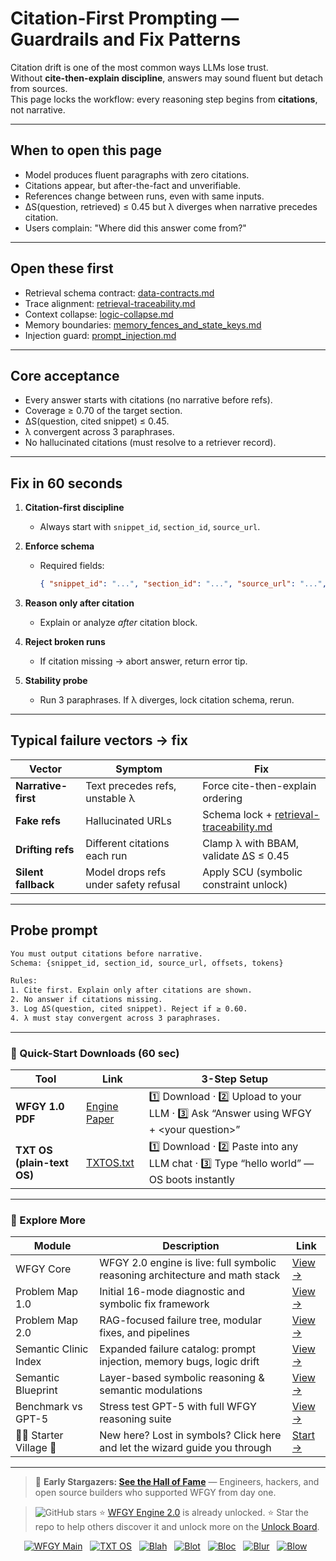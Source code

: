 # Citation-First Prompting — Guardrails and Fix Patterns

Citation drift is one of the most common ways LLMs lose trust.  
Without **cite-then-explain discipline**, answers may sound fluent but detach from sources.  
This page locks the workflow: every reasoning step begins from **citations**, not narrative.

---

## When to open this page
- Model produces fluent paragraphs with zero citations.  
- Citations appear, but after-the-fact and unverifiable.  
- References change between runs, even with same inputs.  
- ΔS(question, retrieved) ≤ 0.45 but λ diverges when narrative precedes citation.  
- Users complain: "Where did this answer come from?"  

---

## Open these first
- Retrieval schema contract: [data-contracts.md](https://github.com/onestardao/WFGY/blob/main/ProblemMap/data-contracts.md)  
- Trace alignment: [retrieval-traceability.md](https://github.com/onestardao/WFGY/blob/main/ProblemMap/retrieval-traceability.md)  
- Context collapse: [logic-collapse.md](https://github.com/onestardao/WFGY/blob/main/ProblemMap/logic-collapse.md)  
- Memory boundaries: [memory_fences_and_state_keys.md](https://github.com/onestardao/WFGY/blob/main/ProblemMap/GlobalFixMap/Safety_PromptIntegrity/memory_fences_and_state_keys.md)  
- Injection guard: [prompt_injection.md](https://github.com/onestardao/WFGY/blob/main/ProblemMap/GlobalFixMap/Safety_PromptIntegrity/prompt_injection.md)  

---

## Core acceptance
- Every answer starts with citations (no narrative before refs).  
- Coverage ≥ 0.70 of the target section.  
- ΔS(question, cited snippet) ≤ 0.45.  
- λ convergent across 3 paraphrases.  
- No hallucinated citations (must resolve to a retriever record).  

---

## Fix in 60 seconds
1. **Citation-first discipline**  
   - Always start with `snippet_id`, `section_id`, `source_url`.  

2. **Enforce schema**  
   - Required fields:  
     ```json
     { "snippet_id": "...", "section_id": "...", "source_url": "...", "offsets": [..], "tokens": N }
     ```  

3. **Reason only after citation**  
   - Explain or analyze *after* citation block.  

4. **Reject broken runs**  
   - If citation missing → abort answer, return error tip.  

5. **Stability probe**  
   - Run 3 paraphrases. If λ diverges, lock citation schema, rerun.  

---

## Typical failure vectors → fix

| Vector | Symptom | Fix |
|--------|---------|-----|
| **Narrative-first** | Text precedes refs, unstable λ | Force cite-then-explain ordering |
| **Fake refs** | Hallucinated URLs | Schema lock + [retrieval-traceability.md](https://github.com/onestardao/WFGY/blob/main/ProblemMap/retrieval-traceability.md) |
| **Drifting refs** | Different citations each run | Clamp λ with BBAM, validate ΔS ≤ 0.45 |
| **Silent fallback** | Model drops refs under safety refusal | Apply SCU (symbolic constraint unlock) |

---

## Probe prompt

```txt
You must output citations before narrative.
Schema: {snippet_id, section_id, source_url, offsets, tokens}

Rules:
1. Cite first. Explain only after citations are shown.
2. No answer if citations missing.
3. Log ΔS(question, cited snippet). Reject if ≥ 0.60.
4. λ must stay convergent across 3 paraphrases.
````

---

### 🔗 Quick-Start Downloads (60 sec)

| Tool                       | Link                                                                                                                                       | 3-Step Setup                                                                             |
| -------------------------- | ------------------------------------------------------------------------------------------------------------------------------------------ | ---------------------------------------------------------------------------------------- |
| **WFGY 1.0 PDF**           | [Engine Paper](https://github.com/onestardao/WFGY/blob/main/I_am_not_lizardman/WFGY_All_Principles_Return_to_One_v1.0_PSBigBig_Public.pdf) | 1️⃣ Download · 2️⃣ Upload to your LLM · 3️⃣ Ask “Answer using WFGY + \<your question>”   |
| **TXT OS (plain-text OS)** | [TXTOS.txt](https://github.com/onestardao/WFGY/blob/main/OS/TXTOS.txt)                                                                     | 1️⃣ Download · 2️⃣ Paste into any LLM chat · 3️⃣ Type “hello world” — OS boots instantly |

---

### 🧭 Explore More

| Module                   | Description                                                                  | Link                                                                                               |
| ------------------------ | ---------------------------------------------------------------------------- | -------------------------------------------------------------------------------------------------- |
| WFGY Core                | WFGY 2.0 engine is live: full symbolic reasoning architecture and math stack | [View →](https://github.com/onestardao/WFGY/tree/main/core/README.md)                              |
| Problem Map 1.0          | Initial 16-mode diagnostic and symbolic fix framework                        | [View →](https://github.com/onestardao/WFGY/tree/main/ProblemMap/README.md)                        |
| Problem Map 2.0          | RAG-focused failure tree, modular fixes, and pipelines                       | [View →](https://github.com/onestardao/WFGY/blob/main/ProblemMap/rag-architecture-and-recovery.md) |
| Semantic Clinic Index    | Expanded failure catalog: prompt injection, memory bugs, logic drift         | [View →](https://github.com/onestardao/WFGY/blob/main/ProblemMap/SemanticClinicIndex.md)           |
| Semantic Blueprint       | Layer-based symbolic reasoning & semantic modulations                        | [View →](https://github.com/onestardao/WFGY/tree/main/SemanticBlueprint/README.md)                 |
| Benchmark vs GPT-5       | Stress test GPT-5 with full WFGY reasoning suite                             | [View →](https://github.com/onestardao/WFGY/tree/main/benchmarks/benchmark-vs-gpt5/README.md)      |
| 🧙‍♂️ Starter Village 🏡 | New here? Lost in symbols? Click here and let the wizard guide you through   | [Start →](https://github.com/onestardao/WFGY/blob/main/StarterVillage/README.md)                   |

---

> 👑 **Early Stargazers: [See the Hall of Fame](https://github.com/onestardao/WFGY/tree/main/stargazers)** —
> Engineers, hackers, and open source builders who supported WFGY from day one.

> <img src="https://img.shields.io/github/stars/onestardao/WFGY?style=social" alt="GitHub stars"> ⭐ [WFGY Engine 2.0](https://github.com/onestardao/WFGY/blob/main/core/README.md) is already unlocked. ⭐ Star the repo to help others discover it and unlock more on the [Unlock Board](https://github.com/onestardao/WFGY/blob/main/STAR_UNLOCKS.md).

<div align="center">

[![WFGY Main](https://img.shields.io/badge/WFGY-Main-red?style=flat-square)](https://github.com/onestardao/WFGY)
 
[![TXT OS](https://img.shields.io/badge/TXT%20OS-Reasoning%20OS-orange?style=flat-square)](https://github.com/onestardao/WFGY/tree/main/OS)
 
[![Blah](https://img.shields.io/badge/Blah-Semantic%20Embed-yellow?style=flat-square)](https://github.com/onestardao/WFGY/tree/main/OS/BlahBlahBlah)
 
[![Blot](https://img.shields.io/badge/Blot-Persona%20Core-green?style=flat-square)](https://github.com/onestardao/WFGY/tree/main/OS/BlotBlotBlot)
 
[![Bloc](https://img.shields.io/badge/Bloc-Reasoning%20Compiler-blue?style=flat-square)](https://github.com/onestardao/WFGY/tree/main/OS/BlocBlocBloc)
 
[![Blur](https://img.shields.io/badge/Blur-Text2Image%20Engine-navy?style=flat-square)](https://github.com/onestardao/WFGY/tree/main/OS/BlurBlurBlur)
 
[![Blow](https://img.shields.io/badge/Blow-Game%20Logic-purple?style=flat-square)](https://github.com/onestardao/WFGY/tree/main/OS/BlowBlowBlow)
 

</div>
